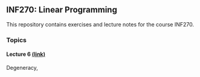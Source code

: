 ## INF270: Linear Programming

This repository contains exercises and lecture notes for the course INF270.

### Topics

#### Lecture 6 [(link)](https://github.com/oyvinddd/inf270/blob/main/lectures/Lecture%206.pdf)
Degeneracy, 